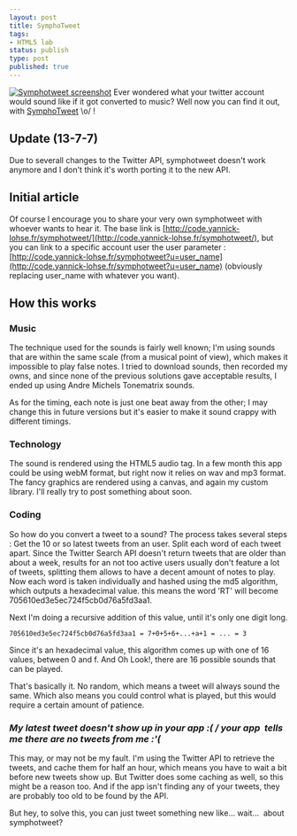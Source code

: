 ```yaml
---
layout: post
title: SymphoTweet
tags:
- HTML5 lab
status: publish
type: post
published: true
---
```

[![Symphotweet screenshot](http://yannick-lohse.fr/wp-content/uploads/2010/06/symphotweet-300x133.jpg "symphotweet")](http://yannick-lohse.fr/2010/06/symphotweet/)
Ever wondered what your twitter account would sound like if it got converted to music? Well now you can find it out, with [SymphoTweet](http://code.yannick-lohse.fr/symphotweet/ "Twitter Symphony") \o/ !

## Update (13-7-7)

Due to severall changes to the Twitter API, symphotweet doesn't work anymore and I don't think it's worth porting it to the new API.

## Initial article

Of course I encourage you to share your very own symphotweet with whoever wants to hear it. The base link is [http://code.yannick-lohse.fr/symphotweet/](http://code.yannick-lohse.fr/symphotweet/), but you can link to a specific account user the user parameter : [http://code.yannick-lohse.fr/symphotweet?u=user_name](http://code.yannick-lohse.fr/symphotweet?u=user_name) (obviously replacing user_name with whatever you want).

## How this works

### Music

The technique used for the sounds is fairly well known; I'm using sounds that are within the same scale (from a musical point of view), which makes it impossible to play false notes. I tried to download sounds, then recorded my owns, and since none of the previous solutions gave acceptable results, I ended up using Andre Michels Tonematrix sounds.

As for the timing, each note is just one beat away from the other; I may change this in future versions but it's easier to make it sound crappy with different timings.

### Technology

The sound is rendered using the HTML5 audio tag. In a few month this app could be using webM format, but right now it relies on wav and mp3 format. The fancy graphics are rendered using a canvas, and again my custom library. I'll really try to post something about soon.

### Coding

So how do you convert a tweet to a sound? The process takes several steps :
Get the 10 or so latest tweets from an user.
Split each word of each tweet apart. Since the Twitter Search API doesn't return tweets that are older than about a week, results for an not too active users usually don't feature a lot of tweets, splitting them allows to have a decent amount of notes to play.
Now each word is taken individually and hashed using the md5 algorithm, which outputs a hexadecimal value. this means the word 'RT' will become 705610ed3e5ec724f5cb0d76a5fd3aa1.

Next I'm doing a recursive addition of this value, until it's only one digit long.

    705610ed3e5ec724f5cb0d76a5fd3aa1 = 7+0+5+6+...+a+1 = ... = 3

Since it's an hexadecimal value, this algorithm comes up with one of 16 values, between 0 and f. And Oh Look!, there are 16 possible sounds that can be played.

That's basically it. No random, which means a tweet will always sound the same. Which also means you could control what is played, but this would require a certain amount of patience.

### *My latest tweet doesn't show up in your app :( / your app  tells me there are no tweets from me :'(*

This may, or may not be my fault. I'm using the Twitter API to retrieve the tweets, and cache them for half an hour, which means you have to wait a bit before new tweets show up. But Twitter does some caching as well, so this might be a reason too. And if the app isn't finding any of your tweets, they are probably too old to be found by the API.

But hey, to solve this, you can just tweet something new like… wait…  about symphotweet?
